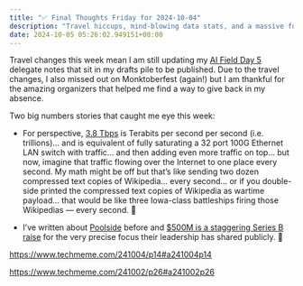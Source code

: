 ```yaml
---
title: "✅ Final Thoughts Friday for 2024-10-04"
description: "Travel hiccups, mind-blowing data stats, and a massive fundraising."
date: 2024-10-05 05:26:02.949151+00:00
---
```


<!-- buttondown-editor-mode: fancy --><p>Travel changes this week mean I am still updating my <a target="_blank" rel="noopener" href="https://techfieldday.com/event/aifd5/">AI Field Day 5</a> delegate notes that sit in my drafts pile to be published. Due to the travel changes, I also missed out on Monktoberfest (again!) but I am thankful for the amazing organizers that helped me find a way to give back in my absence.</p><p>Two big numbers stories that caught me eye this week:</p><ul><li><p>For perspective, <a target="_blank" rel="noopener noreferrer nofollow" href="https://www.techmeme.com/241004/p14#a241004p14">3.8 Tbps</a> is Terabits per second per second (i.e. trillions)… and is equivalent of fully saturating a 32 port 100G Ethernet LAN switch with traffic… and then adding even more traffic on top… but now, imagine that traffic flowing over the Internet to one place every second. My math might be off but that’s like sending two dozen compressed text copies of Wikipedia… every second… or if you double-side printed the compressed text copies of Wikipedia as wartime payload… that would be like three Iowa-class battleships firing those Wikipedias —&nbsp;every second. 🤯</p></li><li><p>I’ve written about <a target="_blank" rel="noopener noreferrer nofollow" href="https://hot.fudge.org/archive/?q=poolside">Poolside</a> before and <a target="_blank" rel="noopener noreferrer nofollow" href="https://www.techmeme.com/241002/p26#a241002p26">$500M is a staggering Series B raise</a> for the very precise focus their leadership has shared publicly. 🤯</p></li></ul><p><a target="_blank" rel="noopener noreferrer nofollow" href="https://www.techmeme.com/241004/p14#a241004p14">https://www.techmeme.com/241004/p14#a241004p14</a></p><p><a target="_blank" rel="noopener noreferrer nofollow" href="https://www.techmeme.com/241002/p26#a241002p26">https://www.techmeme.com/241002/p26#a241002p26</a></p><p></p>